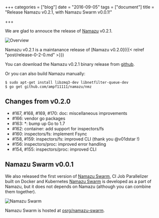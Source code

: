 +++
categories = ["blog"]
date = "2016-09-05"
tags = ["document"]
title = "Release Namazu v0.2.1, with Namazu Swarm v0.0.1!"

+++

We are glad to annouce the release of [Namazu](https://github.com/ampf11111/namazu) v0.2.1.

![Overview](/namazu/images/namazu-v0.2.png)

Namazu v0.2.1 is a maintanance release of [Namazu v0.2.0]({{< relref "post/release-0-2-0.md" >}})

You can download the Namazu v0.2.1 binary release from [github](https://github.com/ampf11111/namazu/releases/tag/v0.2.1).

Or you can also build Namazu manually:

    $ sudo apt-get install libzmq3-dev libnetfilter-queue-dev
    $ go get github.com/ampf11111/namazu/nmz

## Changes from v0.2.0

 * #167, #168, #169, #170: doc: miscellaneous improvements
 * #166: vendor go packages
 * #163: *: bump up Go to 1.7
 * #162: container: add support for inspectors/fs
 * #160: inspectors/fs: implement Fsync
 * #158, #159: inspectors/fs: improved CLI (thank you @v01dstar !)
 * #156: inspectors/proc: improved error handling
 * #154, #155: inspectors/proc: improved CLI

## Namazu Swarm v0.0.1

We also released the first version of [Namazu Swarm](https://github.com/ampf11111/namazu-swarm), CI Job Parallelizer built on Docker and Kubernetes
[Namazu Swarm](https://github.com/ampf11111/namazu-swarm) is developed as a part of Namazu, but it does not depends on Namazu (although you can combine them together).

![Namazu Swarm](https://raw.githubusercontent.com/osrg/namazu-swarm/507f1ea51790ebc6d64740e8eb14e009d0353970/docs/img/nmzswarm.png)

Namazu Swarm is hosted at [osrg/namazu-swarm](https://github.com/ampf11111/namazu-swarm).

